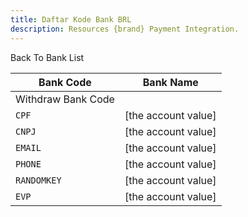 ```yaml
---
title: Daftar Kode Bank BRL
description: Resources {brand} Payment Integration. 
---
```


<x-button href="/docs/banks">Back To Bank List</x-button>

| Bank Code          | Bank Name           |
| ------------------ | ------------------- |
| Withdraw Bank Code |
| `CPF`              | [the account value] |
| `CNPJ`             | [the account value] |
| `EMAIL`            | [the account value] |
| `PHONE`            | [the account value] |
| `RANDOMKEY`        | [the account value] |
| `EVP`              | [the account value] |
